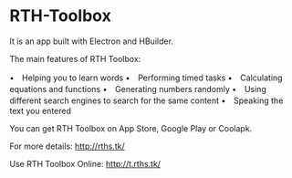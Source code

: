 # RTH-Toolbox

It is an app built with Electron and HBuilder.

The main features of RTH Toolbox:

•　Helping you to learn words
•　Performing timed tasks
•　Calculating equations and functions
•　Generating numbers randomly
•　Using different search engines to search for the same content
•　Speaking the text you entered

You can get RTH Toolbox on App Store, Google Play or Coolapk.

For more details: <a href="http://rths.tk/">http://rths.tk/</a>

Use RTH Toolbox Online: <a href="http://t.rths.tk/">http://t.rths.tk/</a>
